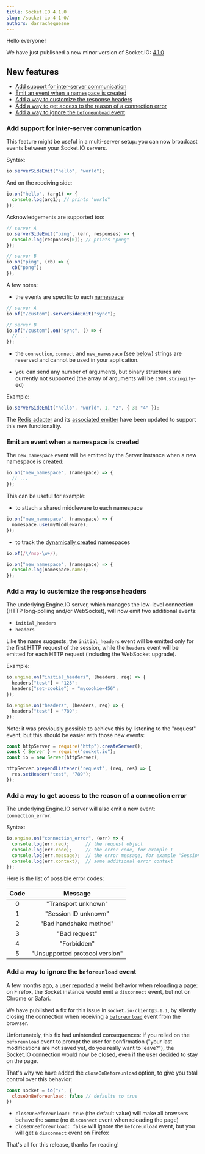 ```yaml
---
title: Socket.IO 4.1.0
slug: /socket-io-4-1-0/
authors: darrachequesne
---
```


Hello everyone!

We have just published a new minor version of Socket.IO: [4.1.0](https://github.com/socketio/socket.io/releases/tag/4.1.0)

<!--truncate-->

## New features

- [Add support for inter-server communication](#Add-support-for-inter-server-communication)
- [Emit an event when a namespace is created](#Emit-an-event-when-a-namespace-is-created)
- [Add a way to customize the response headers](#Add-a-way-to-customize-the-response-headers)
- [Add a way to get access to the reason of a connection error](#Add-a-way-to-get-access-to-the-reason-of-a-connection-error)
- [Add a way to ignore the `beforeunload` event](#Add-a-way-to-ignore-the-beforeunload-event)

### Add support for inter-server communication

This feature might be useful in a multi-server setup: you can now broadcast events between your Socket.IO servers.

Syntax:

```js
io.serverSideEmit("hello", "world");
```

And on the receiving side:

```js
io.on("hello", (arg1) => {
  console.log(arg1); // prints "world"
});
```

Acknowledgements are supported too:

```js
// server A
io.serverSideEmit("ping", (err, responses) => {
  console.log(responses[0]); // prints "pong"
});

// server B
io.on("ping", (cb) => {
  cb("pong");
});
```

A few notes:

- the events are specific to each [namespace](/docs/v4/namespaces/)

```js
// server A
io.of("/custom").serverSideEmit("sync");

// server B
io.of("/custom").on("sync", () => {
  // ...
});
```

- the `connection`, `connect` and `new_namespace` (see [below](#Emit-an-event-when-a-namespace-is-created)) strings are reserved and cannot be used in your application.

- you can send any number of arguments, but binary structures are currently not supported (the array of arguments will be `JSON.stringify`-ed)

Example:

```js
io.serverSideEmit("hello", "world", 1, "2", { 3: "4" });
```

The [Redis adapter](https://github.com/socketio/socket.io-redis-adapter) and its [associated emitter](https://github.com/socketio/socket.io-redis-emitter) have been updated to support this new functionality.

### Emit an event when a namespace is created

The `new_namespace` event will be emitted by the Server instance when a new namespace is created:

```js
io.on("new_namespace", (namespace) => {
  // ...
});
```

This can be useful for example:

- to attach a shared middleware to each namespace

```js
io.on("new_namespace", (namespace) => {
  namespace.use(myMiddleware);
});
```

- to track the [dynamically created](/docs/v4/namespaces/#Dynamic-namespaces) namespaces

```js
io.of(/\/nsp-\w+/);

io.on("new_namespace", (namespace) => {
  console.log(namespace.name);
});
```

### Add a way to customize the response headers

The underlying Engine.IO server, which manages the low-level connection (HTTP long-polling and/or WebSocket), will now emit two additional events:

- `initial_headers`
- `headers`

Like the name suggests, the `initial_headers` event will be emitted only for the first HTTP request of the session, while the `headers` event will be emitted for each HTTP request (including the WebSocket upgrade).

Example:

```js
io.engine.on("initial_headers", (headers, req) => {
  headers["test"] = "123";
  headers["set-cookie"] = "mycookie=456";
});

io.engine.on("headers", (headers, req) => {
  headers["test"] = "789";
});
```

Note: it was previously possible to achieve this by listening to the "request" event, but this should be easier with those new events:

```js
const httpServer = require("http").createServer();
const { Server } = require("socket.io");
const io = new Server(httpServer);

httpServer.prependListener("request", (req, res) => {
  res.setHeader("test", "789");
});
```

### Add a way to get access to the reason of a connection error

The underlying Engine.IO server will also emit a new event: `connection_error`.

Syntax:

```js
io.engine.on("connection_error", (err) => {
  console.log(err.req);	     // the request object
  console.log(err.code);     // the error code, for example 1
  console.log(err.message);  // the error message, for example "Session ID unknown"
  console.log(err.context);  // some additional error context
});
```

Here is the list of possible error codes:

| Code | Message |
|:----:|:-------:|
| 0 | "Transport unknown"
| 1 | "Session ID unknown"
| 2 | "Bad handshake method"
| 3 | "Bad request"
| 4 | "Forbidden"
| 5 | "Unsupported protocol version"

### Add a way to ignore the `beforeunload` event

A few months ago, a user [reported](https://github.com/socketio/socket.io/issues/3639) a weird behavior when reloading a page: on Firefox, the Socket instance would emit a `disconnect` event, but not on Chrome or Safari.

We have published a fix for this issue in `socket.io-client@3.1.1`, by silently closing the connection when receiving a [`beforeunload`](https://developer.mozilla.org/en-US/docs/Web/API/Window/beforeunload_event) event from the browser.

Unfortunately, this fix had unintended consequences: if you relied on the `beforeunload` event to prompt the user for confirmation ("your last modifications are not saved yet, do you really want to leave?"), the Socket.IO connection would now be closed, even if the user decided to stay on the page.

That's why we have added the `closeOnBeforeunload` option, to give you total control over this behavior:

```js
const socket = io("/", {
  closeOnBeforeunload: false // defaults to true
})
```

- `closeOnBeforeunload: true` (the default value) will make all browsers behave the same (no `disconnect` event when reloading the page)
- `closeOnBeforeunload: false` will ignore the `beforeunload` event, but you will get a `disconnect` event on Firefox

That's all for this release, thanks for reading!
